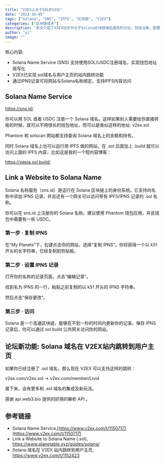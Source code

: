 ```yaml
---
title: "V2EX上关于SOL的讨论"
date: "2023-10-05"
tags: ["Solana", "SNS", "IPFS", "区块链", "V2EX"]
categories: ["区块链技术"]
description: "本文介绍了V2EX社区中关于Solana区块链域名服务的讨论，包括注册、配置IPFS网站及与V2EX的集成方法。"
author: "yi"
image: ""
---
```


核心内容:
- Solana Name Service (SNS) 支持使用SOL/USDC注册域名，实现钱包地址简写化
- V2EX已实现.sol域名与用户主页的站内跳转功能
- 通过IPNS记录可将网站与Solana名称绑定，支持IPFS内容访问

## Solana Name Service

https://sns.id/

你可以用 SOL 或者 USDC 注册一个 Solana 域名，这样如果别人需要给你直接转账的时候，就可以不用很长的钱包地址，而可以是类似这样的地址:  v2ex.sol

Phantom 和 solscan 网站都支持查询 Solana 域名上的余额和持有。

同时 Solana 域名上也可以运行用 IPFS 做的网站，在 .sol 后面加上 .build 就可以访问上面的 IPFS 内容，比如这是我的一个短内容博客：

https://sepia.sol.build/

## Link a Website to Solana Name

Solana 名称服务（sns.id）是运行在 Solana 区块链上的身份系统。它支持向名称中添加 IPNS 记录，并且还有一个网关可以访问带有 IPFS/IPNS 记录的 .sol 名称。

你可以在 sns.id 上注册你的 Solana 名称。建议使用 Phantom 钱包应用，并且钱包中需要有一些 USDC。

### 第一步 · 复制 IPNS

在“My Planets”下，右键点击你的网站，选择“复制 IPNS”。你将获得一个以 k51 开头的长字符串，已经复制到剪贴板。

### 第二步 · 设置 IPNS 记录
打开你的名称的记录页面，点击“编辑记录”。

找到名为 IPNS 的一行，粘贴之前复制的以 k51 开头的 IPNS 字符串。

然后点击“保存更改”。

### 第三步 · 访问
Solana 是一个高速区块链，能够在不到一秒的时间内更新你的记录。保存 IPNS 记录后，你可以通过 sol.build 公共网关访问你的网站。

## 论坛新功能: Solana 域名在 V2EX站内跳转到用户主页

如果你已经注册了 .sol 域名，那么现在 V2EX 可以支持这样的跳转：

v2ex.com/v2ex.sol -> v2ex.com/member/Livid

接下来，会有更多和 .sol 域名的集成及新玩法。

感谢 api.web3.bio 提供的好用的解析 API 。

## 参考链接

- Solana Name Service,[https://www.v2ex.com/t/1150717](https://www.v2ex.com/t/1150717)
- Link a Website to Solana Name (.sol), https://www.planetable.xyz/guides/solana/
- Solana 域名在 V2EX 站内跳转到用户主页, https://www.v2ex.com/t/1152423